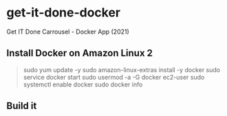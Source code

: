 # get-it-done-docker
Get IT Done Carrousel - Docker App (2021)

## Install Docker on Amazon Linux 2
> sudo yum update -y
> sudo amazon-linux-extras install -y docker
> sudo service docker start
> sudo usermod -a -G docker ec2-user
> sudo systemctl enable docker
> sudo docker info

## Build it

